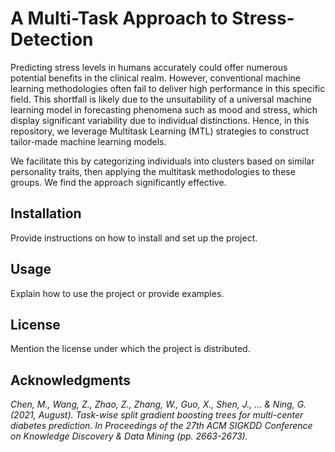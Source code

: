 # A Multi-Task Approach to Stress-Detection

Predicting stress levels in humans accurately could offer numerous potential benefits in the clinical realm. However, conventional machine learning methodologies often fail to deliver high performance in this specific field. This shortfall is likely due to the unsuitability of a universal machine learning model in forecasting phenomena such as mood and stress, which display significant variability due to individual distinctions. Hence, in this repository, we leverage Multitask Learning (MTL) strategies to construct tailor-made machine learning models.

We facilitate this by categorizing individuals into clusters based on similar personality traits, then applying the multitask methodologies to these groups. We find the approach significantly effective.

## Installation

Provide instructions on how to install and set up the project.

## Usage

Explain how to use the project or provide examples.

## License

Mention the license under which the project is distributed.

## Acknowledgments

_Chen, M., Wang, Z., Zhao, Z., Zhang, W., Guo, X., Shen, J., ... & Ning, G. (2021, August). Task-wise split gradient boosting trees for multi-center diabetes prediction. In Proceedings of the 27th ACM SIGKDD Conference on Knowledge Discovery & Data Mining (pp. 2663-2673)._
